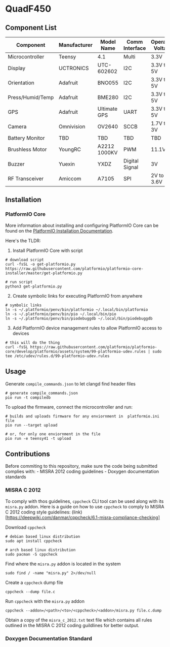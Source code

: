 # QuadF450

## Component List

|    Component      | Manufacturer | Model Name   | Comm Interface | Operating Voltage |
|-------------------|--------------|--------------|----------------|-------------------|
| Microcontroller   | Teensy       | 4.1          | Multi          | 3.3V              |
| Display           | UCTRONICS    | UTC-602602   | I2C            | 3.3V to 5V        |
| Orientation       | Adafruit     | BNO055       | I2C            | 3.3V to 5V        |
| Press/Humid/Temp  | Adafruit     | BME280       | I2C            | 3.3V to 5V        |
| GPS               | Adafruit     | Ultimate GPS | UART           | 3.3V to 5V        |
| Camera            | Omnivision   | OV2640       | SCCB           | 1.7V to 3V        |
| Battery Monitor   | TBD          | TBD          | TBD            | TBD               |
| Brushless Motor   | YoungRC      | A2212 1000KV | PWM            | 11.1V             |
| Buzzer            | Yuexin       | YXDZ         | Digital Signal | 3V                |
| RF Transceiver    | Amiccom      | A7105        | SPI            | 2V to 3.6V        |


## Installation

### PlatformIO Core

More information about installing and configuring PlatformIO Core can be found
on the [PlatformIO Installation Documentation](https://docs.platformio.org/en/latest/core/installation/index.html).

Here's the TLDR:

1. Install PlatformIO Core with script
```
# download script
curl -fsSL -o get-platformio.py https://raw.githubusercontent.com/platformio/platformio-core-installer/master/get-platformio.py

# run script
python3 get-platformio.py
```

2. Create symbolic links for executing PlatformIO from anywhere
```
# symbolic links
ln -s ~/.platformio/penv/bin/platformio ~/.local/bin/platformio
ln -s ~/.platformio/penv/bin/pio ~/.local/bin/pio
ln -s ~/.platformio/penv/bin/piodebuggdb ~/.local/bin/piodebuggdb
```

3. Add PlatformIO device management rules to allow PlatformIO access to devices
```
# this will do the thing
curl -fsSL https://raw.githubusercontent.com/platformio/platformio-core/develop/platformio/assets/system/99-platformio-udev.rules | sudo tee /etc/udev/rules.d/99-platformio-udev.rules
```

## Usage

Generate `compile_commands.json` to let clangd find header files
```
# generate compile_commands.json
pio run -t compiledb
```

To upload the firmware, connect the microcontroller and run:
```
# builds and uploads firmware for any enviornment in  platformio.ini file
pio run --target upload

# or, for only one enviornment in the file
pio run -e teensy41 -t upload
```

## Contributions
Before commiting to this repository, make sure the code being submitted complies
with:
    - MISRA 2012 coding guidelines
    - Doxygen documentation standards

### MISRA C 2012
To comply with thos guidelines, `cppcheck` CLI tool can be used along with its
`misra.py` addon. Here is a guide on how to use `cppcheck` to comply to MISRA C
2012 coding style guidelines: (link)[https://deepwiki.com/danmar/cppcheck/6.1-misra-compliance-checking]

Download `cppcheck`
```
# debian based linux distribution
sudo apt install cppcheck

# arch based linux distribution
sudo pacman -S cppcheck
```

Find where the `misra.py` addon is located in the system
```
sudo find / -name "misra.py" 2>/dev/null
```

Create a `cppcheck` dump file
```
cppcheck --dump file.c
```

Run `cppcheck` with the `misra.py` addon
```
cppcheck --addon=/<path>/<to>/<cppcheck>/<addon>/misra.py file.c.dump
```

Obtain a copy of the `misra_c_2012.txt` text file which contains all rules
outlined in the MISRA C 2012 coding guildlines for better output.

### Doxygen Documentation Standard


